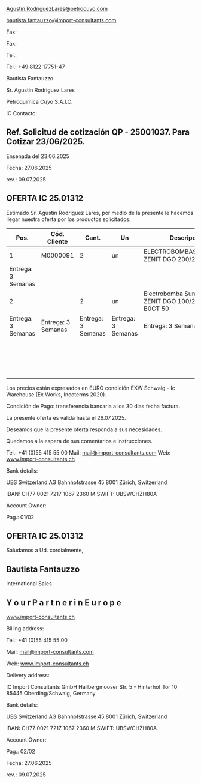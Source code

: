 <!-- image -->

Agustin.RodriguezLares@petrocuyo.com

bautista.fantauzzo@import-consultants.com

Fax:

Fax:

Tel.:

Tel.: +49 8122 17751-47

Bautista Fantauzzo

Sr. Agustin Rodriguez Lares

Petroquimica Cuyo S.A.I.C.

IC Contacto:

## Ref. Solicitud de cotización QP - 25001037. Para Cotizar 23/06/2025.

Ensenada del 23.06.2025

Fecha: 27.06.2025

rev.: 09.07.2025

## OFERTA IC 25.01312

Estimado Sr. Agustin Rodriguez Lares, por medio de la presente le hacemos llegar nuestra oferta por los productos solicitados.

| Pos.               | Cód. Cliente       | Cant.              | Un                 | Descripción                                           | Precio Unit.                 | EUR Total                    |
|--------------------|--------------------|--------------------|--------------------|-------------------------------------------------------|------------------------------|------------------------------|
| 1                  | M0000091           | 2                  | un                 | ELECTROBOMBASUMERGIBLE ZENIT DGO 200/2/80 A1CT5       | 1.058,33                     | 2.116,66                     |
| Entrega: 3 Semanas |                    |                    |                    |                                                       |                              |                              |
| 2                  |                    | 2                  | un                 | Electrobomba Sumergible ZENIT DGO 100/2/G50 V B0CT 50 | 763,93                       | 1.527,86                     |
| Entrega: 3 Semanas | Entrega: 3 Semanas | Entrega: 3 Semanas | Entrega: 3 Semanas | Entrega: 3 Semanas                                    | Entrega: 3 Semanas           | Entrega: 3 Semanas           |
|                    |                    |                    |                    |                                                       | Valor Total EUR-EXW 3.644,52 | Valor Total EUR-EXW 3.644,52 |

Los precios están expresados en EURO condición EXW Schwaig - Ic Warehouse (Ex Works, Incoterms 2020).

Condición de Pago: transferencia bancaria a los 30 dias fecha factura.

La presente oferta es válida hasta el 26.07.2025.

Deseamos que la presente oferta responda a sus necesidades.

Quedamos a la espera de sus comentarios e instrucciones.

Tel.: +41 (0)55 415 55 00 Mail: mail@import-consultants.com Web: www.import-consultants.ch

Bank details:

UBS Switzerland AG Bahnhofstrasse 45 8001 Zürich, Switzerland

IBAN: CH77 0021 7217 1067 2360 M SWIFT: UBSWCHZH80A

Account Owner:

Pag.: 01/02

<!-- image -->

<!-- image -->

## OFERTA IC 25.01312

Saludamos a Ud. cordialmente,

## Bautista Fantauzzo

International Sales

## Y o u r   P a r t n e r   i n   E u r o p e

www.import-consultants.ch

Billing address:

Tel.: +41 (0)55 415 55 00

Mail: mail@import-consultants.com

Web: www.import-consultants.ch

Delivery address:

IC Import Consultants GmbH Hallbergmooser Str. 5 - Hinterhof Tor 10 85445 Oberding/Schwaig, Germany

Bank details:

UBS Switzerland AG Bahnhofstrasse 45 8001 Zürich, Switzerland

IBAN: CH77 0021 7217 1067 2360 M SWIFT: UBSWCHZH80A

Account Owner:

Pag.: 02/02

<!-- image -->

Fecha: 27.06.2025

rev.: 09.07.2025